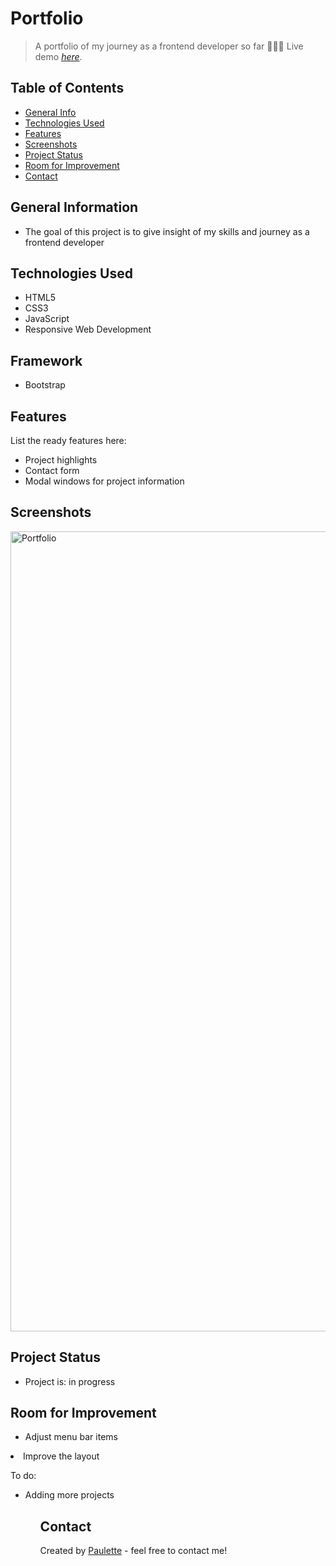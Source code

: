 # Portfolio
> A portfolio of my journey as a frontend developer so far 👩🏽‍💻
> Live demo [_here_](https://paulette-zaldivar-flores.netlify.app/).

## Table of Contents
* [General Info](#general-information)
* [Technologies Used](#technologies-used)
* [Features](#features)
* [Screenshots](#screenshots)
* [Project Status](#project-status)
* [Room for Improvement](#room-for-improvement)
* [Contact](#contact)


## General Information
<ul><li>The goal of this project is to give insight of my skills and journey as a frontend developer</li></ul>


## Technologies Used
<ul>
  <li>HTML5</li>
  <li>CSS3</li>
  <li>JavaScript</li>
  <li>Responsive Web Development</li> </ul>
  
  
 ## Framework 
<ul>
  <li>Bootstrap</li></ul>
  


## Features
List the ready features here:
<ul>
  <li>Project highlights</li>
  <li>Contact form</li>
  <li>Modal windows for project information</li></ul>


## Screenshots

<img width="1280" alt="Portfolio" src="https://user-images.githubusercontent.com/96970580/210963234-60f08569-24a8-4d6c-8b1e-5a16c40a267e.png">




## Project Status
<ul>
<li>Project is: in progress</li></ul>


## Room for Improvement
<ul>
  <li>Adjust menu bar items</ul>
<li>Improve the layout</li></ul>


To do:
<ul>
  <li>Adding more projects</li><ul>


## Contact
Created by [Paulette](https://paulette-zaldivar-flores.netlify.app/) - feel free to contact me!
